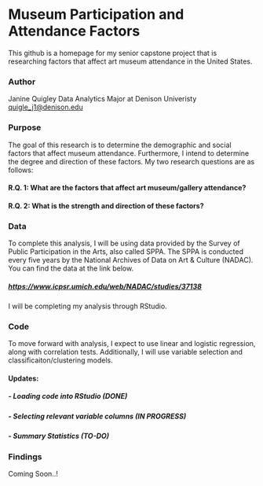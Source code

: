 # Museum Participation and Attendance Factors

This github is a homepage for my senior capstone project that is researching factors that affect art museum attendance in the United States.

### Author

Janine Quigley
Data Analytics Major at Denison Univeristy
quigle_j1@denison.edu

### Purpose

The goal of this research is to determine the demographic and social factors that affect museum attendance. Furthermore, I intend to determine the degree and direction of these factors. My two research questions are as follows:
#### R.Q. 1: What are the factors that affect art museum/gallery attendance?
#### R.Q. 2: What is the strength and direction of these factors?

### Data

To complete this analysis, I will be using data provided by the Survey of Public Participation in the Arts, also called SPPA. The SPPA is conducted every five years by the National Archives of Data on Art & Culture (NADAC). You can find the data at the link below.

##### https://www.icpsr.umich.edu/web/NADAC/studies/37138 

I will be completing my analysis through RStudio.

### Code

To move forward with analysis, I expect to use linear and logistic regression, along with correlation tests. Additionally, I will use variable selection and classificaiton/clustering models.

#### Updates:
##### - Loading code into RStudio (DONE)
##### - Selecting relevant variable columns (IN PROGRESS)
##### - Summary Statistics (TO-DO)

### Findings

Coming Soon..!
